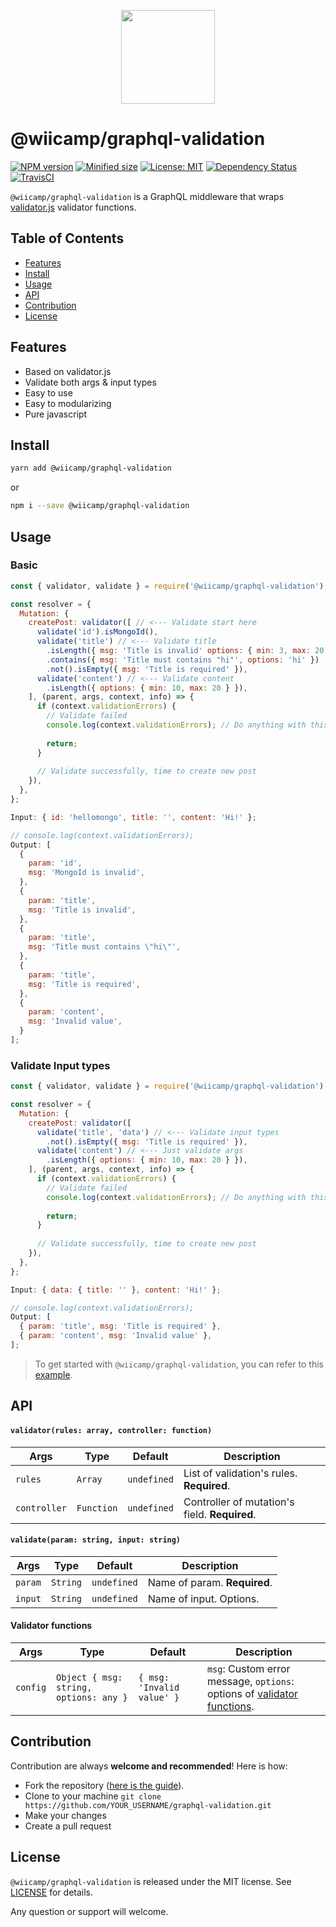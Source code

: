 <p align="center"><img src="https://s3-ap-southeast-1.amazonaws.com/cdn.tuidev.io/graphql-validation.png" width="150" /></p>

# @wiicamp/graphql-validation
[![NPM version](https://img.shields.io/npm/v/graphql-validation.svg)](https://www.npmjs.com/package/graphql-validation)
[![Minified size](https://img.shields.io/bundlephobia/min/graphql-validation.svg)](https://img.shields.io/bundlephobia/min/graphql-validation.svg)
[![License: MIT](https://img.shields.io/npm/l/graphql-validation.svg)](https://opensource.org/licenses/MIT)
[![Dependency Status](https://david-dm.org/havinhthai/graphql-validation.svg)](https://david-dm.org/havinhthai/graphql-validation.svg)
[![TravisCI](https://travis-ci.org/havinhthai/graphql-validation.svg?branch=master)](https://travis-ci.org/havinhthai/graphql-validation.svg?branch=master)

`@wiicamp/graphql-validation` is a GraphQL middleware that wraps [validator.js](https://github.com/chriso/validator.js) validator functions.

## Table of Contents
- [Features](#features)
- [Install](#install)
- [Usage](#usage)
- [API](#api)
- [Contribution](#contribution)
- [License](#license)

## Features
- Based on validator.js
- Validate both args & input types
- Easy to use
- Easy to modularizing
- Pure javascript

## Install
```sh
yarn add @wiicamp/graphql-validation
```
or
```sh
npm i --save @wiicamp/graphql-validation
```
## Usage
### Basic 
```javascript
const { validator, validate } = require('@wiicamp/graphql-validation'); // Import module

const resolver = {
  Mutation: {
    createPost: validator([ // <--- Validate start here
      validate('id').isMongoId(),
      validate('title') // <--- Validate title 
        .isLength({ msg: 'Title is invalid' options: { min: 3, max: 20 } })
        .contains({ msg: 'Title must contains "hi"', options: 'hi' })
        .not().isEmpty({ msg: 'Title is required' }),
      validate('content') // <--- Validate content
        .isLength({ options: { min: 10, max: 20 } }),
    ], (parent, args, context, info) => {
      if (context.validationErrors) {
        // Validate failed
        console.log(context.validationErrors); // Do anything with this errors
        
        return;
      }
    
      // Validate successfully, time to create new post
    }),
  },
};
```
```javascript
Input: { id: 'hellomongo', title: '', content: 'Hi!' };

// console.log(context.validationErrors);
Output: [
  {
    param: 'id',
    msg: 'MongoId is invalid',
  },
  {
    param: 'title',
    msg: 'Title is invalid',
  },
  {
    param: 'title',
    msg: 'Title must contains \"hi\"',
  },
  {
    param: 'title',
    msg: 'Title is required',
  },
  {
    param: 'content',
    msg: 'Invalid value',
  }
];
```

### Validate Input types
```javascript
const { validator, validate } = require('@wiicamp/graphql-validation'); // Import module

const resolver = {
  Mutation: {
    createPost: validator([
      validate('title', 'data') // <--- Validate input types
        .not().isEmpty({ msg: 'Title is required' }), 
      validate('content') // <--- Just validate args
        .isLength({ options: { min: 10, max: 20 } }),
    ], (parent, args, context, info) => {
      if (context.validationErrors) {
        // Validate failed
        console.log(context.validationErrors); // Do anything with this errors
        
        return;
      }
    
      // Validate successfully, time to create new post
    }),
  },
};
```
```javascript
Input: { data: { title: '' }, content: 'Hi!' };

// console.log(context.validationErrors);
Output: [
  { param: 'title', msg: 'Title is required' },
  { param: 'content', msg: 'Invalid value' },
];
```

> To get started with `@wiicamp/graphql-validation`, you can refer to this [example](example).


## API
#### `validator(rules: array, controller: function)`
| Args                         | Type                                                            | Default | Description                                                                                                                                                                                                                                              |
| --------------------------- | --------------------------------------------------------------- | ------- | ------------------------------------------------------------------------------------------------------------------------------------------------------------------------------------------------------------------------------------------------- |
| `rules`                  | `Array` | `undefined`  |  List of validation's rules. **Required**.                                            |
| `controller`             | `Function`              | `undefined`       | Controller of mutation's field. **Required**. |
     
#### `validate(param: string, input: string)`
| Args                         | Type                                                            | Default | Description                                                                                                                                                                                                                                              |
| --------------------------- | --------------------------------------------------------------- | ------- | ------------------------------------------------------------------------------------------------------------------------------------------------------------------------------------------------------------------------------------------------- |
| `param`                  | `String` | `undefined`  |  Name of param. **Required**.                                            |
| `input`                  | `String` | `undefined`  |  Name of input. Options.                                            |

#### Validator functions 
| Args                         | Type                                                            | Default | Description                                                                                                                                                                                                                                              |
| --------------------------- | --------------------------------------------------------------- | ------- | ------------------------------------------------------------------------------------------------------------------------------------------------------------------------------------------------------------------------------------------------- |
| `config`                  | `Object { msg: string, options: any }` | `{ msg: 'Invalid value' }`  | `msg`: Custom error message, `options`: options of [validator functions](https://github.com/chriso/validator.js#validators).  

## Contribution
Contribution are always **welcome and recommended**! Here is how:

- Fork the repository ([here is the guide](https://help.github.com/articles/fork-a-repo/)).
- Clone to your machine `git clone https://github.com/YOUR_USERNAME/graphql-validation.git`
- Make your changes
- Create a pull request

## License
`@wiicamp/graphql-validation` is released under the MIT license. See [LICENSE](./LICENSE) for details.  
  
Any question or support will welcome.
